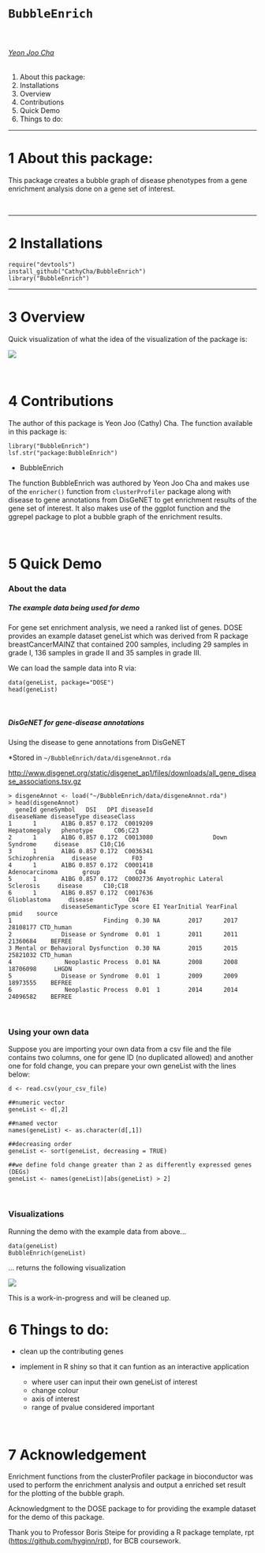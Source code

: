 # `BubbleEnrich`

&nbsp;

###### [Yeon Joo Cha](https://orcid.org/0000-0003-4609-4965)


<!-- TOCbelow -->
1. About this package:<br/>
2. Installations<br/>
3. Overview<br/>
4. Contributions<br/>
5. Quick Demo<br/>
6. Things to do:<br/>

<!-- TOCabove -->

----


# 1 About this package:

This package creates a bubble graph of disease phenotypes from a gene enrichment analysis done on a gene set of interest.

&nbsp;

----

# 2 Installations 


```{r}
require("devtools")
install_github("CathyCha/BubbleEnrich")
library("BubbleEnrich")
```

----

# 3 Overview


Quick visualization of what the idea of the visualization of the package is: 


![](./inst/extdata/CHA_Y_A1.png) 


&nbsp;


# 4 Contributions

The author of this package is Yeon Joo (Cathy) Cha. The function available in this package is: 

```{r}
library("BubbleEnrich")
lsf.str("package:BubbleEnrich")
```

* BubbleEnrich 


The function BubbleEnrich was authored by Yeon Joo Cha and makes use of the <code>enricher()</code> function from <code>clusterProfiler</code> package along with disease to gene annotations from DisGeNET to get enrichment results of the gene set of interest. It also makes use of the ggplot function and the ggrepel package to plot a bubble graph of the enrichment results.

&nbsp;


# 5 Quick Demo 


### About the data

##### The example data being used for demo

For gene set enrichment analysis, we need a ranked list of genes. DOSE provides an example dataset geneList which was derived from R package breastCancerMAINZ that contained 200 samples, including 29 samples in grade I, 136 samples in grade II and 35 samples in grade III.

We can load the sample data into R via:

```{r}
data(geneList, package="DOSE")
head(geneList)
```

&nbsp;


##### DisGeNET for gene-disease annotations

Using the disease to gene annotations from DisGeNET 

*Stored in <code>~/BubbleEnrich/data/disgeneAnnot.rda</code>

http://www.disgenet.org/static/disgenet_ap1/files/downloads/all_gene_disease_associations.tsv.gz

```{r}
> disgeneAnnot <- load("~/BubbleEnrich/data/disgeneAnnot.rda")
> head(disgeneAnnot)
  geneId geneSymbol   DSI   DPI diseaseId                   diseaseName diseaseType diseaseClass
1      1       A1BG 0.857 0.172  C0019209                  Hepatomegaly   phenotype      C06;C23
2      1       A1BG 0.857 0.172  C0013080                 Down Syndrome     disease      C10;C16
3      1       A1BG 0.857 0.172  C0036341                 Schizophrenia     disease          F03
4      1       A1BG 0.857 0.172  C0001418                Adenocarcinoma       group          C04
5      1       A1BG 0.857 0.172  C0002736 Amyotrophic Lateral Sclerosis     disease      C10;C18
6      1       A1BG 0.857 0.172  C0017636                  Glioblastoma     disease          C04
               diseaseSemanticType score EI YearInitial YearFinal     pmid    source
1                          Finding  0.30 NA        2017      2017 28108177 CTD_human
2              Disease or Syndrome  0.01  1        2011      2011 21360684    BEFREE
3 Mental or Behavioral Dysfunction  0.30 NA        2015      2015 25821032 CTD_human
4               Neoplastic Process  0.01 NA        2008      2008 18706098     LHGDN
5              Disease or Syndrome  0.01  1        2009      2009 18973555    BEFREE
6               Neoplastic Process  0.01  1        2014      2014 24096582    BEFREE
```


&nbsp;


### Using your own data 

Suppose you are importing your own data from a csv file and the file contains two columns, one for gene ID (no duplicated allowed) and another one for fold change, you can prepare your own geneList with the lines below:

```{r}
d <- read.csv(your_csv_file)

##numeric vector
geneList <- d[,2]

##named vector
names(geneList) <- as.character(d[,1])

##decreasing order
geneList <- sort(geneList, decreasing = TRUE)

##we define fold change greater than 2 as differently expressed genes (DEGs)
geneList <- names(geneList)[abs(geneList) > 2]
```

&nbsp;

### Visualizations 


Running the demo with the example data from above...


```{r}
data(geneList)
BubbleEnrich(geneList)
```

... returns the following visualization 


![](./inst/extdata/Rplot.png)



This is a work-in-progress and will be cleaned up. 


# 6 Things to do: 

* clean up the contributing genes 

* implement in R shiny so that it can funtion as an interactive application
    * where user can input their own geneList of interest 
    * change colour 
    * axis of interest 
    * range of pvalue considered important 

&nbsp;


# 7 Acknowledgement

Enrichment functions from the clusterProfiler package in bioconductor was used to perform the enrichment analysis and output a enriched set result for the plotting of the bubble graph.

 
Acknowledgment to the DOSE package to for providing the example dataset for the demo of this package. 

Thank you to Professor Boris Steipe for providing a R package template, rpt (https://github.com/hyginn/rpt), for BCB coursework. 

&nbsp;

&nbsp;
<!-- END -->
